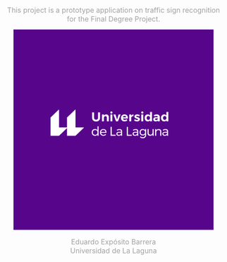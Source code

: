 <p align="center">
   <font size=3 color="#A3A1A1">This project is a prototype application on traffic sign recognition for the Final Degree Project.</font>
</p>
<p align="center">
    <img src=https://raw.githubusercontent.com/EduardoEB3/Traffic-Signs-Recognition/master/Development/img/ULL.png height="454" width="454">
</p>
<p align="center">
   <font size=3 color="#A3A1A1">Eduardo Expósito Barrera <br /> Universidad de La Laguna</font>
</p>

